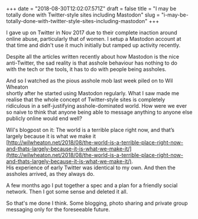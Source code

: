 +++
date = "2018-08-30T12:02:07.571Z"
draft = false
title = "I may be totally done with Twitter-style sites including Mastodon"
slug = "i-may-be-totally-done-with-twitter-style-sites-including-mastodon"
+++

I gave up on Twitter in Nov 2017 due to their complete inaction around  
online abuse, particularly that of women. I setup a Mastodon account at  
that time and didn't use it much initially but ramped up activity recently.

Despite all the articles written recently about how Mastodon is the nice  
anti-Twitter, the sad reality is that asshole behaviour has nothing to do  
with the tech or the tools, it has to do with people being assholes.

And so I watched as the pious asshole mob last week piled on to Wil Wheaton  
shortly after he started using Mastodon regularly. What I saw made me  
realise that the whole concept of Twitter-style sites is completely  
ridiculous in a self-justifying asshole-dominated world. How were we ever  
so naive to think that anyone being able to message anything to anyone else  
publicly online would end well?

Wil's blogpost on it: The world is a terrible place right now, and that’s  
largely because it is what we make it  
[http://wilwheaton.net/2018/08/the-world-is-a-terrible-place-right-now-and-thats-largely-because-it-is-what-we-make-it/](http://wilwheaton.net/2018/08/the-world-is-a-terrible-place-right-now-and-thats-largely-because-it-is-what-we-make-it/).  
His experience of early Twitter was identical to my own. And then the  
assholes arrived, as they always do.

A few months ago I put together a spec and a plan for a friendly social  
network. Then I got some sense and deleted it all.

So that's me done I think. Some blogging, photo sharing and private group  
messaging only for the foreseeable future.
